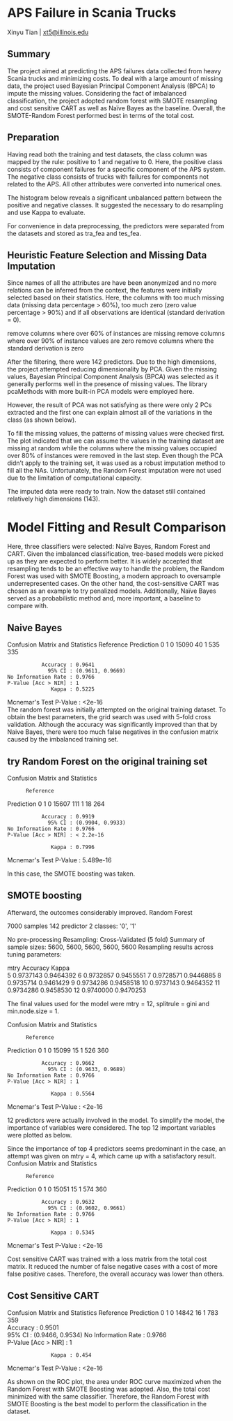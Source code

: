 # APS Failure in Scania Trucks
Xinyu Tian | xt5@illinois.edu

## Summary
The project aimed at predicting the APS failures data collected from heavy Scania trucks and minimizing costs. To deal with a large amount of missing data, the project used Bayesian Principal Component Analysis (BPCA) to impute the missing values. Considering the fact of imbalanced classification, the project adopted random forest with SMOTE resampling and cost sensitive CART as well as Naïve Bayes as the baseline. Overall, the SMOTE-Random Forest performed best in terms of the total cost.

## Preparation
Having read both the training and test datasets, the class column was mapped by the rule: positive to 1 and negative to 0. Here, the positive class consists of component failures for a specific component of the APS system. The negative class consists of trucks with failures for components not related to the APS. All other attributes were converted into numerical ones. 

The histogram below reveals a significant unbalanced pattern between the positive and negative classes. It suggested the necessary to do resampling and use Kappa to evaluate.

 

For convenience in data preprocessing, the predictors were separated from the datasets and stored as tra_fea and tes_fea.

## Heuristic Feature Selection and Missing Data Imputation
Since names of all the attributes are have been anonymized and no more relations can be inferred from the context, the features were initially selected based on their statistics. Here, the columns with too much missing data (missing data percentage > 60%), too much zero (zero value percentage > 90%) and if all observations are identical (standard derivation = 0).

remove columns where over 60% of instances are missing
remove columns where over 90% of instance values are zero
remove columns where the standard derivation is zero

After the filtering, there were 142 predictors. Due to the high dimensions, the project attempted reducing dimensionality by PCA. Given the missing values, Bayesian Principal Component Analysis (BPCA) was selected as it generally performs well in the presence of missing values.  The library pcaMethods with more built-in PCA models were employed here.

However, the result of PCA was not satisfying as there were only 2 PCs extracted and the first one can explain almost all of the variations in the class (as shown below). 
 
 

To fill the missing values, the patterns of missing values were checked first. The plot indicated that we can assume the values in the training dataset are missing at random while the columns where the missing values occupied over 80% of instances were removed in the last step. Even though the PCA didn’t apply to the training set, it was used as a robust imputation method to fill all the NAs.  Unfortunately, the Random Forest imputation were not used due to the limitation of computational capacity. 

The imputed data were ready to train. Now the dataset still contained relatively high dimensions (143).

# Model Fitting and Result Comparison
Here, three classifiers were selected: Naïve Bayes, Random Forest and CART. Given the imbalanced classification, tree-based models were picked up as they are expected to perform better.  It is widely accepted that resampling tends to be an effective way to handle the problem, the Random Forest was used with SMOTE Boosting, a modern approach to oversample underrepresented cases. On the other hand, the cost-sensitive CART was chosen as an example to try penalized models. Additionally, Naïve Bayes served as a probabilistic method and, more important, a baseline to compare with.
## Naive Bayes
Confusion Matrix and Statistics
          Reference
Prediction     0     1
         0 15090    40
         1   535   335
                                          
               Accuracy : 0.9641          
                 95% CI : (0.9611, 0.9669)
    No Information Rate : 0.9766          
    P-Value [Acc > NIR] : 1               
                  Kappa : 0.5225          
 Mcnemar's Test P-Value : <2e-16          
The random forest was initially attempted on the original training dataset. To obtain the best parameters, the grid search was used with 5-fold cross validation. Although the accuracy was significantly improved than that by Naive Bayes, there were too much false negatives in the confusion matrix caused by the imbalanced training set. 

## try Random Forest on the original training set
Confusion Matrix and Statistics

          Reference
Prediction     0     1
         0 15607   111
         1    18   264
                                          
               Accuracy : 0.9919          
                 95% CI : (0.9904, 0.9933)
    No Information Rate : 0.9766          
    P-Value [Acc > NIR] : < 2.2e-16       
                                          
                  Kappa : 0.7996          
 Mcnemar's Test P-Value : 5.489e-16  

In this case, the SMOTE boosting was taken. 
## SMOTE boosting
Afterward, the outcomes considerably improved.
Random Forest 

7000 samples
 142 predictor
   2 classes: '0', '1' 

No pre-processing
Resampling: Cross-Validated (5 fold) 
Summary of sample sizes: 5600, 5600, 5600, 5600, 5600 
Resampling results across tuning parameters:

  mtry  Accuracy   Kappa    
   5    0.9737143  0.9464392
   6    0.9732857  0.9455551
   7    0.9728571  0.9446885
   8    0.9735714  0.9461429
   9    0.9734286  0.9458518
  10    0.9737143  0.9464352
  11    0.9734286  0.9458530
  12    0.9740000  0.9470253

The final values used for the model were mtry = 12, splitrule = gini and min.node.size = 1.

Confusion Matrix and Statistics

          Reference
Prediction     0     1
         0 15099    15
         1   526   360
                                          
               Accuracy : 0.9662          
                 95% CI : (0.9633, 0.9689)
    No Information Rate : 0.9766          
    P-Value [Acc > NIR] : 1               
                                          
                  Kappa : 0.5564          
 Mcnemar's Test P-Value : <2e-16 

12 predictors were actually involved in the model. To simplify the model, the importance of variables were considered. The top 12 important variables were plotted as below.
 
Since the importance of top 4 predictors seems predominant in the case, an attempt was given on mtry = 4, which came up with a satisfactory result.
Confusion Matrix and Statistics

          Reference
Prediction     0     1
         0 15051    15
         1   574   360
                                          
               Accuracy : 0.9632          
                 95% CI : (0.9602, 0.9661)
    No Information Rate : 0.9766          
    P-Value [Acc > NIR] : 1               
                                          
                  Kappa : 0.5345          
 Mcnemar's Test P-Value : <2e-16   

Cost sensitive CART was trained with a loss matrix from the total cost matrix. It reduced the number of false negative cases with a cost of more false positive cases. Therefore, the overall accuracy was lower than others.
## Cost Sensitive CART
Confusion Matrix and Statistics
          Reference
Prediction     0     1
         0 14842    16
         1   783   359                      
               Accuracy : 0.9501          
                 95% CI : (0.9466, 0.9534)
    No Information Rate : 0.9766          
    P-Value [Acc > NIR] : 1               
                                          
                  Kappa : 0.454           
 Mcnemar's Test P-Value : <2e-16     

As shown on the ROC plot, the area under ROC curve maximized when the Random Forest with SMOTE Boosting was adopted. Also, the total cost minimized with the same classifier. Therefore, the Random Forest with SMOTE Boosting is the best model to perform the classification in the dataset.
